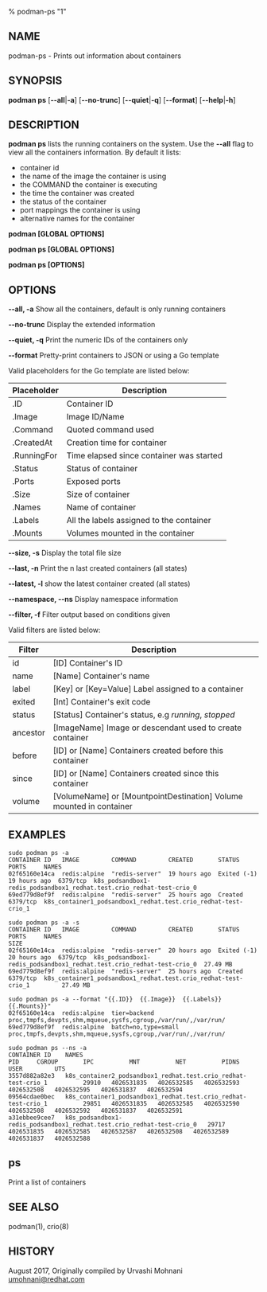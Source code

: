 % podman-ps "1"

## NAME
podman\-ps - Prints out information about containers

## SYNOPSIS
**podman ps**
[**--all**|**-a**]
[**--no-trunc**]
[**--quiet**|**-q**]
[**--format**]
[**--help**|**-h**]

## DESCRIPTION
**podman ps** lists the running containers on the system. Use the **--all** flag to view
all the containers information.  By default it lists:

 * container id
 * the name of the image the container is using
 * the COMMAND the container is executing
 * the time the container was created
 * the status of the container
 * port mappings the container is using
 * alternative names for the container

**podman [GLOBAL OPTIONS]**

**podman ps [GLOBAL OPTIONS]**

**podman ps [OPTIONS]**

## OPTIONS

**--all, -a**
    Show all the containers, default is only running containers

**--no-trunc**
    Display the extended information

**--quiet, -q**
    Print the numeric IDs of the containers only

**--format**
    Pretty-print containers to JSON or using a Go template

Valid placeholders for the Go template are listed below:

| **Placeholder** | **Description**                                  |
| --------------- | ------------------------------------------------ |
| .ID             | Container ID                                     |
| .Image          | Image ID/Name                                    |
| .Command        | Quoted command used                              |
| .CreatedAt      | Creation time for container                      |
| .RunningFor     | Time elapsed since container was started         |
| .Status         | Status of container                              |
| .Ports          | Exposed ports                                    |
| .Size           | Size of container                                |
| .Names          | Name of container                                |
| .Labels         | All the labels assigned to the container         |
| .Mounts         | Volumes mounted in the container                 |


**--size, -s**
    Display the total file size

**--last, -n**
    Print the n last created containers (all states)

**--latest, -l**
    show the latest container created (all states)

**--namespace, --ns**
    Display namespace information

**--filter, -f**
    Filter output based on conditions given

Valid filters are listed below:

| **Filter**      | **Description**                                                     |
| --------------- | ------------------------------------------------------------------- |
| id              | [ID] Container's ID                                                 |
| name            | [Name] Container's name                                             |
| label           | [Key] or [Key=Value] Label assigned to a container                  |
| exited          | [Int] Container's exit code                                         |
| status          | [Status] Container's status, e.g *running*, *stopped*               |
| ancestor        | [ImageName] Image or descendant used to create container            |
| before          | [ID] or [Name] Containers created before this container             |
| since           | [ID] or [Name] Containers created since this container              |
| volume          | [VolumeName] or [MountpointDestination] Volume mounted in container |

## EXAMPLES

```
sudo podman ps -a
CONTAINER ID   IMAGE         COMMAND         CREATED       STATUS                    PORTS     NAMES
02f65160e14ca  redis:alpine  "redis-server"  19 hours ago  Exited (-1) 19 hours ago  6379/tcp  k8s_podsandbox1-redis_podsandbox1_redhat.test.crio_redhat-test-crio_0
69ed779d8ef9f  redis:alpine  "redis-server"  25 hours ago  Created                   6379/tcp  k8s_container1_podsandbox1_redhat.test.crio_redhat-test-crio_1
```

```
sudo podman ps -a -s
CONTAINER ID   IMAGE         COMMAND         CREATED       STATUS                    PORTS     NAMES                                                                  SIZE
02f65160e14ca  redis:alpine  "redis-server"  20 hours ago  Exited (-1) 20 hours ago  6379/tcp  k8s_podsandbox1-redis_podsandbox1_redhat.test.crio_redhat-test-crio_0  27.49 MB
69ed779d8ef9f  redis:alpine  "redis-server"  25 hours ago  Created                   6379/tcp  k8s_container1_podsandbox1_redhat.test.crio_redhat-test-crio_1         27.49 MB
```

```
sudo podman ps -a --format "{{.ID}}  {{.Image}}  {{.Labels}}  {{.Mounts}}"
02f65160e14ca  redis:alpine  tier=backend  proc,tmpfs,devpts,shm,mqueue,sysfs,cgroup,/var/run/,/var/run/
69ed779d8ef9f  redis:alpine  batch=no,type=small  proc,tmpfs,devpts,shm,mqueue,sysfs,cgroup,/var/run/,/var/run/
```

```
sudo podman ps --ns -a
CONTAINER ID    NAMES                                                                   PID     CGROUP       IPC          MNT          NET          PIDNS        USER         UTS
3557d882a82e3   k8s_container2_podsandbox1_redhat.test.crio_redhat-test-crio_1          29910   4026531835   4026532585   4026532593   4026532508   4026532595   4026531837   4026532594
09564cdae0bec   k8s_container1_podsandbox1_redhat.test.crio_redhat-test-crio_1          29851   4026531835   4026532585   4026532590   4026532508   4026532592   4026531837   4026532591
a31ebbee9cee7   k8s_podsandbox1-redis_podsandbox1_redhat.test.crio_redhat-test-crio_0   29717   4026531835   4026532585   4026532587   4026532508   4026532589   4026531837   4026532588
```

## ps
Print a list of containers

## SEE ALSO
podman(1), crio(8)

## HISTORY
August 2017, Originally compiled by Urvashi Mohnani <umohnani@redhat.com>
